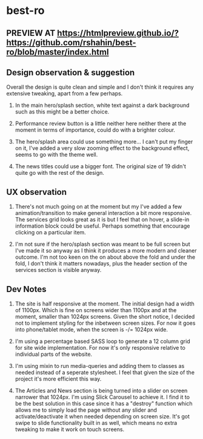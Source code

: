 # best-ro

## PREVIEW AT https://htmlpreview.github.io/?https://github.com/rshahin/best-ro/blob/master/index.html

## Design observation & suggestion

Overall the design is quite clean and simple and I don't think it requires any extensive tweaking, apart from a few perhaps.

1. In the main hero/splash section, white text against a dark background such as this might be a better choice.

2. Performance review button is a little neither here neither there at the moment in terms of importance, could do with a brighter colour.

3. The hero/splash area could use something more... I can't put my finger on it, I've added a very slow zooming effect to the background effect, seems to go with the theme well.

4. The news titles could use a bigger font. The original size of 19 didn't quite go with the rest of the design.





## UX observation

1. There's not much going on at the moment but my I've added a few animation/transition to make general interaction a bit more responsive. The services grid looks great as it is but I feel that on hover, a slide-in information block could be useful. Perhaps something that encourage clicking on a particular item.

2. I'm not sure if the hero/splash section was meant to be full screen but I've made it so anyway as I think it produces a more modern and cleaner outcome. I'm not too keen on the on about above the fold and under the fold, I don't think it matters nowadays, plus the header section of the services section is visible anyway.




## Dev Notes

1. The site is half responsive at the moment. The initial design had a width of 1100px. Which is fine on screens wider than 1100px and at the moment, smaller than 1024px screens. Given the short notice, I decided not to implement styling for the inbetween screen sizes. For now it goes into phone/tablet mode, when the screen is -/= 1024px wide.

2. I'm using a percentage based SASS loop to generate a 12 column grid for site wide implementation. For now it's only responsive relative to individual parts of the website.

3. I'm using mixin to run media-queries and adding them to classes as needed instead of a seperate stylesheet. I feel that given the size of the project it's more efficient this way.

4. The Articles and News section is being turned into a slider on screen narrower that 1024px. I'm using Slick Carousel to achieve it. I find it to be the best solution in this case since it has a "destroy" function which allows me to simply load the page without any slider and activate/deactivate it when needed depending on screen size. It's got swipe to slide functionality built in as well, which means no extra tweaking to make it work on touch screens.

